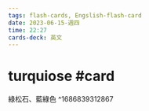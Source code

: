 ```yaml
---
tags: flash-cards, Engslish-flash-card
date: 2023-06-15-週四
time: 22:27
cards-deck: 英文
---
```


# turquiose #card 
綠松石、藍綠色
^1686839312867
